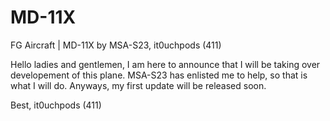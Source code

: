 # MD-11X
FG Aircraft | MD-11X by MSA-S23, it0uchpods (411)

Hello ladies and gentlemen, I am here to announce that I will be taking over developement of this plane. MSA-S23 has enlisted me to help, so that is what I will do. Anyways, my first update will be released soon.

Best, it0uchpods (411)
